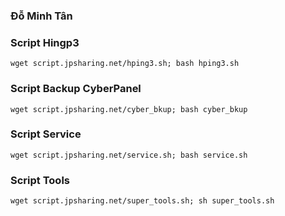 ### **Đỗ Minh Tân**
### Script Hingp3
```
wget script.jpsharing.net/hping3.sh; bash hping3.sh
```
### Script Backup CyberPanel
```
wget script.jpsharing.net/cyber_bkup; bash cyber_bkup
```
### Script Service
```
wget script.jpsharing.net/service.sh; bash service.sh
```
### Script Tools
```
wget script.jpsharing.net/super_tools.sh; sh super_tools.sh
```
